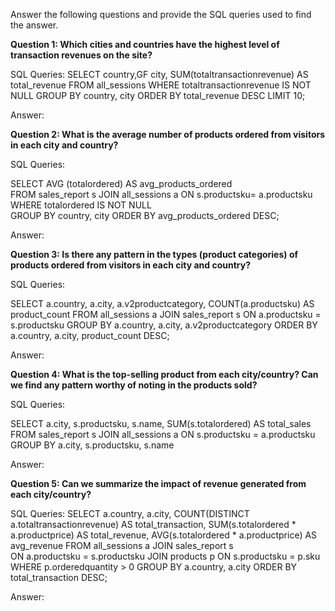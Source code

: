 Answer the following questions and provide the SQL queries used to find the answer.

    
**Question 1: Which cities and countries have the highest level of transaction revenues on the site?**


SQL Queries:
SELECT
    country,GF
    city,
    SUM(totaltransactionrevenue) AS total_revenue
FROM
    all_sessions
   WHERE totaltransactionrevenue IS NOT NULL
GROUP BY
    country, city
ORDER BY
    total_revenue DESC
LIMIT 10; 


Answer:



**Question 2: What is the average number of products ordered from visitors in each city and country?**


SQL Queries:

SELECT AVG (totalordered) AS avg_products_ordered	
FROM sales_report s
JOIN all_sessions a
ON s.productsku= a.productsku
WHERE totalordered IS NOT NULL  
GROUP BY country, city
ORDER BY avg_products_ordered DESC;




Answer:





**Question 3: Is there any pattern in the types (product categories) of products ordered from visitors in each city and country?**


SQL Queries:

SELECT a.country, a.city, a.v2productcategory,
    COUNT(a.productsku) AS product_count
FROM
    all_sessions a
JOIN
    sales_report s ON a.productsku = s.productsku
GROUP BY
    a.country, a.city, a.v2productcategory
ORDER BY
    a.country, a.city, product_count DESC;

Answer:





**Question 4: What is the top-selling product from each city/country? Can we find any pattern worthy of noting in the products sold?**


SQL Queries:

SELECT a.city, s.productsku, s.name,
    SUM(s.totalordered) AS total_sales
    FROM
        sales_report s
    JOIN
        all_sessions a ON s.productsku = a.productsku
    GROUP BY
        a.city, s.productsku, s.name


Answer:





**Question 5: Can we summarize the impact of revenue generated from each city/country?**

SQL Queries:
SELECT
    a.country,
    a.city,
    COUNT(DISTINCT a.totaltransactionrevenue) AS total_transaction,
    SUM(s.totalordered * a.productprice) AS total_revenue,
    AVG(s.totalordered * a.productprice) AS avg_revenue
FROM
    all_sessions a
JOIN sales_report s  
ON a.productsku = s.productsku
JOIN
    products p ON s.productsku = p.sku
WHERE
    p.orderedquantity > 0 
GROUP BY
    a.country, a.city
ORDER BY
    total_transaction DESC;




Answer:







